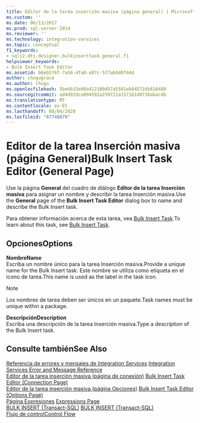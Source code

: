 ```yaml
---
title: Editor de la tarea inserción masiva (página general) | Microsoft Docs
ms.custom: ''
ms.date: 06/13/2017
ms.prod: sql-server-2014
ms.reviewer: ''
ms.technology: integration-services
ms.topic: conceptual
f1_keywords:
- sql12.dts.designer.bulkinserttask.general.f1
helpviewer_keywords:
- Bulk Insert Task Editor
ms.assetid: b6eb576f-7a56-4fa0-a97c-5f7ab9d0f44d
author: chugugrace
ms.author: chugu
ms.openlocfilehash: 5be6b15e00a412180d57a5501eb84572db616488
ms.sourcegitcommit: ad4d92dce894592a259721a1571b1d8736abacdb
ms.translationtype: MT
ms.contentlocale: es-ES
ms.lasthandoff: 08/04/2020
ms.locfileid: "87748879"
---
```

# <a name="bulk-insert-task-editor-general-page"></a><span data-ttu-id="b56ca-102">Editor de la tarea Inserción masiva (página General)</span><span class="sxs-lookup"><span data-stu-id="b56ca-102">Bulk Insert Task Editor (General Page)</span></span>
  <span data-ttu-id="b56ca-103">Use la página **General** del cuadro de diálogo **Editor de la tarea Inserción masiva** para asignar un nombre y describir la tarea Inserción masiva.</span><span class="sxs-lookup"><span data-stu-id="b56ca-103">Use the **General** page of the **Bulk Insert Task Editor** dialog box to name and describe the Bulk Insert task.</span></span>  
  
 <span data-ttu-id="b56ca-104">Para obtener información acerca de esta tarea, vea [Bulk Insert Task](control-flow/bulk-insert-task.md).</span><span class="sxs-lookup"><span data-stu-id="b56ca-104">To learn about this task, see [Bulk Insert Task](control-flow/bulk-insert-task.md).</span></span>  
  
## <a name="options"></a><span data-ttu-id="b56ca-105">Opciones</span><span class="sxs-lookup"><span data-stu-id="b56ca-105">Options</span></span>  
 <span data-ttu-id="b56ca-106">**Nombre**</span><span class="sxs-lookup"><span data-stu-id="b56ca-106">**Name**</span></span>  
 <span data-ttu-id="b56ca-107">Escriba un nombre único para la tarea Inserción masiva.</span><span class="sxs-lookup"><span data-stu-id="b56ca-107">Provide a unique name for the Bulk Insert task.</span></span> <span data-ttu-id="b56ca-108">Este nombre se utiliza como etiqueta en el icono de tarea.</span><span class="sxs-lookup"><span data-stu-id="b56ca-108">This name is used as the label in the task icon.</span></span>  
  
> [!NOTE]  
>  <span data-ttu-id="b56ca-109">Los nombres de tarea deben ser únicos en un paquete.</span><span class="sxs-lookup"><span data-stu-id="b56ca-109">Task names must be unique within a package.</span></span>  
  
 <span data-ttu-id="b56ca-110">**Descripción**</span><span class="sxs-lookup"><span data-stu-id="b56ca-110">**Description**</span></span>  
 <span data-ttu-id="b56ca-111">Escriba una descripción de la tarea Inserción masiva.</span><span class="sxs-lookup"><span data-stu-id="b56ca-111">Type a description of the Bulk Insert task.</span></span>  
  
## <a name="see-also"></a><span data-ttu-id="b56ca-112">Consulte también</span><span class="sxs-lookup"><span data-stu-id="b56ca-112">See Also</span></span>  
 <span data-ttu-id="b56ca-113">[Referencia de errores y mensajes de Integration Services](../../2014/integration-services/integration-services-error-and-message-reference.md) </span><span class="sxs-lookup"><span data-stu-id="b56ca-113">[Integration Services Error and Message Reference](../../2014/integration-services/integration-services-error-and-message-reference.md) </span></span>  
 <span data-ttu-id="b56ca-114">[Editor de la tarea inserción masiva &#40;página de conexión&#41;](../../2014/integration-services/bulk-insert-task-editor-connection-page.md) </span><span class="sxs-lookup"><span data-stu-id="b56ca-114">[Bulk Insert Task Editor &#40;Connection Page&#41;](../../2014/integration-services/bulk-insert-task-editor-connection-page.md) </span></span>  
 <span data-ttu-id="b56ca-115">[Editor de la tarea inserción masiva &#40;página Opciones&#41;](../../2014/integration-services/bulk-insert-task-editor-options-page.md) </span><span class="sxs-lookup"><span data-stu-id="b56ca-115">[Bulk Insert Task Editor &#40;Options Page&#41;](../../2014/integration-services/bulk-insert-task-editor-options-page.md) </span></span>  
 <span data-ttu-id="b56ca-116">[Página Expresiones](expressions/expressions-page.md) </span><span class="sxs-lookup"><span data-stu-id="b56ca-116">[Expressions Page](expressions/expressions-page.md) </span></span>  
 <span data-ttu-id="b56ca-117">[BULK INSERT &#40;Transact-SQL&#41;](/sql/t-sql/statements/bulk-insert-transact-sql) </span><span class="sxs-lookup"><span data-stu-id="b56ca-117">[BULK INSERT &#40;Transact-SQL&#41;](/sql/t-sql/statements/bulk-insert-transact-sql) </span></span>  
 [<span data-ttu-id="b56ca-118">Flujo de control</span><span class="sxs-lookup"><span data-stu-id="b56ca-118">Control Flow</span></span>](control-flow/control-flow.md)  
  
  
